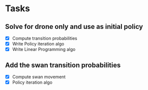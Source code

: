 # Tasks

## Solve for drone only and use as initial policy

- [x] Compute transition probabilities
- [x] Write Policy iteration algo
- [x] Write Linear Programming algo

## Add the swan transition probabilities

- [x] Compute swan movement
- [x] Policy iteration algo
